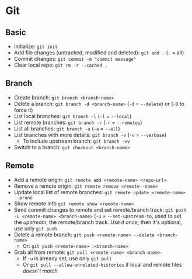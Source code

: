 # Git

## Basic

- Initialize: `git init`
- Add file changes (untracked, modified and deleted): `git add .` (`.` = all)
- Commit changes: `git commit -m "commit message"`
- Clear local repo: `git rm -r --cached .`

## Branch

- Create branch: `git branch <branch-name>`
- Delete a branch: `git branch -d <branch-name>` (`-d` = `--delete`) or (`-D` to force it)
- List local branches: `git branch -l` (`-l` = `--local`)
- List remote branches: `git branch -r` (`-r` = `--remotes`)
- List all branches: `git branch -a` (`-a` = `--all`)
- List branches with more details: `git branch -v` (`-v` = `--verbose`)
  - To include upstream branch: `git branch -vv`
- Switch to a branch: `git checkout <branch-name>`

## Remote

- Add a remote origin: `git remote add <remote-name> <repo-url>`
- Remove a remote origin: `git remote remove <remote--name>`
- Update local list of remote branches: `git remote update <remote-name> --prune`
- Show remote info `git remote show <remote-name>`
- Send commit changes to remote and set remote/branch track: `git push -u <remote-name> <branch-name>` (`-u` = `--set-upstream-to`, used to set the _upstream_, the remote/branch track. _Use it once_, then it's optional, use only `git push`
- Delete a remote branch: `git push <remote-name> --delete <branch-name>`
  - Or: `git push <remote-name> :<branch-name>`
- Grab all from remote: `git pull <remote-name> <branch-name>`
  - If `-u` is already set, use only `git pull`
  - Or `git pull --allow-unrelated-histories` if local and remote files _doesn't match_
